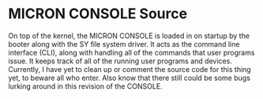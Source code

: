 # MICRON CONSOLE Source
  On top of the kernel, the MICRON CONSOLE is loaded in on startup by the booter along with the SY file system driver. It acts as the command line interface (CLI), along with handling all of the commands that user programs issue. It keeps track of all of the running user programs and devices.
  Currently, I have yet to clean up or comment the source code for this thing yet, to beware all who enter. Also know that there still could be some bugs lurking around in this revision of the CONSOLE.
